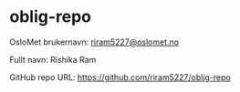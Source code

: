 # oblig-repo
OsloMet brukernavn: riram5227@oslomet.no

Fullt navn: Rishika Ram

GitHub repo URL: https://github.com/riram5227/oblig-repo
